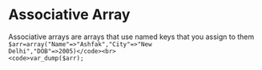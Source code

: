 # Associative Array
Associative arrays are arrays that use named keys that you assign to them<br>
<code>$arr=array("Name"=>"Ashfak","City"=>"New Delhi","DOB"=>2005)</code><br>
<code>var_dump($arr);</code>
